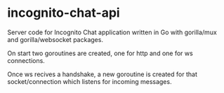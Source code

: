 # incognito-chat-api

Server code for Incognito Chat application written in Go with gorilla/mux and gorilla/websocket packages.

On start two goroutines are created, one for http and one for ws connections.

Once ws recives a handshake, a new goroutine is created for that socket/connection which listens for incoming messages.
